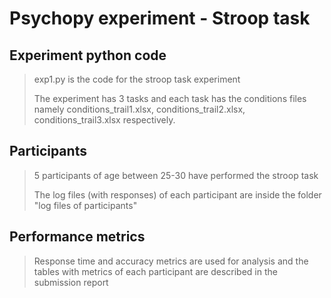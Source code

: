 # Psychopy experiment - Stroop task

## Experiment python code

> exp1.py is the code for the stroop task experiment
>
> The experiment has 3 tasks and each task has the conditions files namely conditions_trail1.xlsx, conditions_trail2.xlsx, conditions_trail3.xlsx respectively.

## Participants

> 5 participants of age between 25-30 have performed the stroop task
>
> The log files (with responses) of each participant are inside the folder "log files of participants"

## Performance metrics

> Response time and accuracy metrics are used for analysis and the tables with metrics of each participant are described in the submission report
